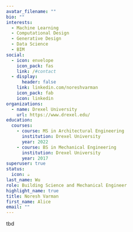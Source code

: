 ```yaml
---
avatar_filename: ""
bio: ""
interests:
  - Machine Learning
  - Computational Design
  - Generative Design
  - Data Science
  - BIM
social:
  - icon: envelope
    icon_pack: fas
    link: /#contact
  - display:
      header: false
    link: linkedin.com/noreshvarman
    icon_pack: fab
    icon: linkedin
organizations:
  - name: Drexel University
    url: https://www.drexel.edu/
education:
  courses:
    - course: MS in Architectural Engineering
      institution: Drexel University
      year: 2022
    - course: BS in Mechanical Engineering
      institution: Drexel University
      year: 2017
superuser: true
status:
  icon: ☕️
last_name: Wu
role: Building Science and Mechanical Engineer
highlight_name: true
title: Noresh Varman
first_name: Alice
email: ""
---
```

t﻿bd